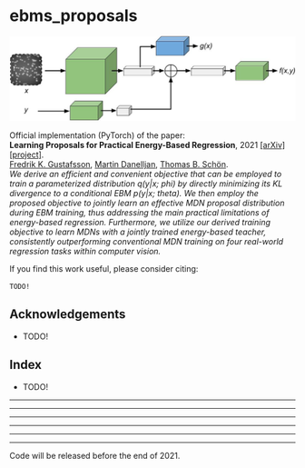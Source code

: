 # ebms_proposals

![overview image](ebms_proposals.jpg)

Official implementation (PyTorch) of the paper: \
**Learning Proposals for Practical Energy-Based Regression**, 2021 [[arXiv]](https://arxiv.org/abs/2110.11948) [[project]](http://www.fregu856.com/publication/ebms_proposals/). \
[Fredrik K. Gustafsson](http://www.fregu856.com/), [Martin Danelljan](https://martin-danelljan.github.io/), [Thomas B. Schön](http://user.it.uu.se/~thosc112/). \
_We derive an efficient and convenient objective that can be employed to train a parameterized distribution q(y|x; phi) by directly minimizing its KL divergence to a conditional EBM p(y|x; theta). We then employ the proposed objective to jointly learn an effective MDN proposal distribution during EBM training, thus addressing the main practical limitations of energy-based regression. Furthermore, we utilize our derived training objective to learn MDNs with a jointly trained energy-based teacher, consistently outperforming conventional MDN training on four real-world regression tasks within computer vision._

If you find this work useful, please consider citing:
```
TODO!
```









## Acknowledgements

- TODO!









## Index
- TODO!
***
***
***























***
***
***

Code will be released before the end of 2021.
